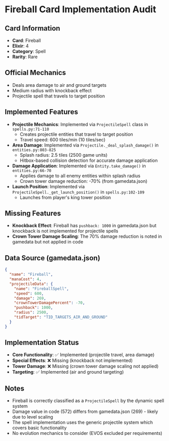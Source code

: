# Fireball Card Implementation Audit

## Card Information
- **Card**: Fireball
- **Elixir**: 4
- **Category**: Spell
- **Rarity**: Rare

## Official Mechanics
- Deals area damage to air and ground targets
- Medium radius with knockback effect
- Projectile spell that travels to target position

## Implemented Features
- **Projectile Mechanics**: Implemented via `ProjectileSpell` class in `spells.py:71-110`
  - Creates projectile entities that travel to target position
  - Travel speed: 600 tiles/min (10 tiles/sec)
- **Area Damage**: Implemented via `Projectile._deal_splash_damage()` in `entities.py:803-825`
  - Splash radius: 2.5 tiles (2500 game units)
  - Hitbox-based collision detection for accurate damage application
- **Damage Application**: Implemented via `Entity.take_damage()` in `entities.py:66-70`
  - Applies damage to all enemy entities within splash radius
  - Crown tower damage reduction: -70% (from gamedata.json)
- **Launch Position**: Implemented via `ProjectileSpell._get_launch_position()` in `spells.py:102-109`
  - Launches from player's king tower position

## Missing Features
- **Knockback Effect**: Fireball has `pushback: 1000` in gamedata.json but knockback is not implemented for projectile spells
- **Crown Tower Damage Scaling**: The 70% damage reduction is noted in gamedata but not applied in code

## Data Source (gamedata.json)
```json
{
  "name": "Fireball",
  "manaCost": 4,
  "projectileData": {
    "name": "FireballSpell",
    "speed": 600,
    "damage": 269,
    "crownTowerDamagePercent": -70,
    "pushback": 1000,
    "radius": 2500,
    "tidTarget": "TID_TARGETS_AIR_AND_GROUND"
  }
}
```

## Implementation Status
- **Core Functionality**: ✅ Implemented (projectile travel, area damage)
- **Special Effects**: ❌ Missing (knockback not implemented)
- **Tower Damage**: ❌ Missing (crown tower damage scaling not applied)
- **Targeting**: ✅ Implemented (air and ground targeting)

## Notes
- Fireball is correctly classified as a `ProjectileSpell` by the dynamic spell system
- Damage value in code (572) differs from gamedata.json (269) - likely due to level scaling
- The spell implementation uses the generic projectile system which covers basic functionality
- No evolution mechanics to consider (EVOS excluded per requirements)